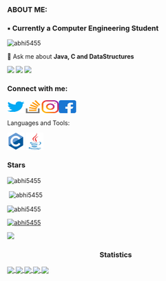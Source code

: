 <h3 align="left">ABOUT ME:</h3>
<h3 align="left">▪️ Currently a Computer Engineering Student</h3>

<p align="left"> <img src="https://komarev.com/ghpvc/?username=abhi5455&label=Profile%20views&color=0e75b6&style=flat" alt="abhi5455" /> </p>

💬 Ask me about **Java, C and DataStructures**


<a href="https://github.com/abhi5455" target="_blank"><img src="https://img.shields.io/badge/GitHub-100000?style=for-the-badge&logo=github&logoColor=white" target="_blank"></a>
<a href="https://instagram.com/panthera_tigriz_" target="_blank"><img src="https://img.shields.io/badge/Instagram-E4405F?style=for-the-badge&logo=instagram&logoColor=white" target="_blank"></a>
<a href="https://twitter.com/_Abhiram_Ashok_" target="_blank"><img src="https://img.shields.io/badge/Twitter-1DA1F2?style=for-the-badge&logo=twitter&logoColor=white" target="_blank"></a>
</div><h3 align="left">Connect with me:</h3>
<p align="left">
<a href="https://twitter.com/_Abhiram_Ashok_" target="blank"><img align="center" src="https://raw.githubusercontent.com/teamedwardforever/Readme-Generator/71f25dd8b98329b168142a6b782a107b75eab178/svg/Social/twitter.svg" alt="_Abhiram_Ashok_" height="30" width="40" /></a><a href="https://stackoverflow.com/users/22901036" target="blank"><img align="center" src="https://raw.githubusercontent.com/teamedwardforever/Readme-Generator/71f25dd8b98329b168142a6b782a107b75eab178/svg/Social/stack-overflow.svg" alt="22901036" height="30" width="40" /></a><a href="https://instagram.com/panthera_tigriz_" target="blank"><img align="center" src="https://raw.githubusercontent.com/teamedwardforever/Readme-Generator/71f25dd8b98329b168142a6b782a107b75eab178/svg/Social/instagram.svg" alt="panthera_tigriz_" height="30" width="40" /></a><a href="https://fb.com/Abhiram Ashok" target="blank"><img align="center" src="https://raw.githubusercontent.com/teamedwardforever/Readme-Generator/71f25dd8b98329b168142a6b782a107b75eab178/svg/Social/facebook.svg" alt="Abhiram Ashok" height="30" width="40" /></a></p

<h3 align="left">Languages and Tools:</h3>
<p align="left">
<img src="https://raw.githubusercontent.com/teamedwardforever/Readme-Generator/71f25dd8b98329b168142a6b782a107b75eab178/svg/Skills/Languages/c-original.svg" alt="C" width="40" height="40"/>
<img src="https://raw.githubusercontent.com/teamedwardforever/Readme-Generator/71f25dd8b98329b168142a6b782a107b75eab178/svg/Skills/Languages/java-original.svg" alt="Java" width="40" height="40"/>
</p>

<h3 align="left">Stars</h3>
<img align="center" height="180em" src="https://github-readme-stats.vercel.app/api/top-langs/?username=abhi5455&layout=compact&theme=nightowl" alt=abhi5455 />

<p>&nbsp;<img align="center" height="180em" src="https://github-readme-stats.vercel.app/api?username=abhi5455&show_icons=true&locale=en&theme=tokyonight" alt="abhi5455" /></p>

<p><img align="center" height="180em" src="https://github-readme-streak-stats.herokuapp.com/?user=abhi5455&theme=highcontrast" alt="abhi5455" /></p>


<p align="left"> <a href="https://github.com/ryo-ma/github-profile-trophy"><img src="https://github-profile-trophy.vercel.app/?username=abhi5455&theme=juicyfresh" alt="abhi5455" /></a> </p>

<img src="https://user-images.githubusercontent.com/73097560/115834477-dbab4500-a447-11eb-908a-139a6edaec5c.gif"><h3 align="center">Statistics</h3>
<div align="left">
<a href="https://github.com/abhi5455">
<img align="center" src="http://github-profile-summary-cards.vercel.app/api/cards/stats?username=abhi5455&theme=2077" height="180em" />
<img align="center" src="http://github-profile-summary-cards.vercel.app/api/cards/most-commit-language?username=abhi5455&theme=2077" height="180em" />
<img align="center" src="http://github-profile-summary-cards.vercel.app/api/cards/repos-per-language?username=abhi5455&theme=2077" height="180em" />
<img align="center" src="http://github-profile-summary-cards.vercel.app/api/cards/productive-time?username=abhi5455&theme=2077" height="180em" />
<img align="center" src="http://github-profile-summary-cards.vercel.app/api/cards/profile-details?username=abhi5455&theme=2077" height="180em" />
</div>
